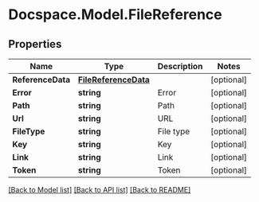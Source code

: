 # Docspace.Model.FileReference

## Properties

Name | Type | Description | Notes
------------ | ------------- | ------------- | -------------
**ReferenceData** | [**FileReferenceData**](FileReferenceData.md) |  | [optional] 
**Error** | **string** | Error | [optional] 
**Path** | **string** | Path | [optional] 
**Url** | **string** | URL | [optional] 
**FileType** | **string** | File type | [optional] 
**Key** | **string** | Key | [optional] 
**Link** | **string** | Link | [optional] 
**Token** | **string** | Token | [optional] 

[[Back to Model list]](../README.md#documentation-for-models) [[Back to API list]](../README.md#documentation-for-api-endpoints) [[Back to README]](../README.md)

